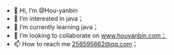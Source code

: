 - 👋 Hi, I’m @Hou-yanbin
- 👀 I’m interested in java；
- 🌱 I’m currently learning java；
- 💞️ I’m looking to collaborate on www.houyanbin.com；
- 📫 How to reach me 256595662@qq.com；

<!---
Hou-yanbin/Hou-yanbin is a ✨ special ✨ repository because its `README.md` (this file) appears on your GitHub profile.
You can click the Preview link to take a look at your changes.
--->
